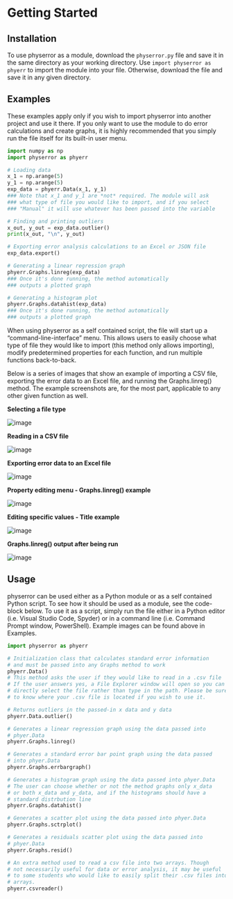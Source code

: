 <!-- physerror documentation master file, created by
sphinx-quickstart on Tue Apr  2 12:58:06 2024.
You can adapt this file completely to your liking, but it should at least
contain the root `toctree` directive. -->

# Getting Started

## Installation

To use physerror as a module, download the `physerror.py` file and save it in the same directory as your working directory. Use
`import physerror as phyerr` to import the module into your file. Otherwise, download the file and save it in any given directory.

## Examples

These examples apply only if you wish to import physerror into another project and use it there. If you only want to use the module
to do error calculations and create graphs, it is highly recommended that you simply run the file itself for its built-in user menu.

```python
import numpy as np
import physerror as phyerr

# Loading data
x_1 = np.arange(5)
y_1 = np.arange(5)
exp_data = phyerr.Data(x_1, y_1)
### Note that x_1 and y_1 are *not* required. The module will ask
### what type of file you would like to import, and if you select
### "Manual" it will use whatever has been passed into the variable

# Finding and printing outliers
x_out, y_out = exp_data.outlier()
print(x_out, "\n", y_out)

# Exporting error analysis calculations to an Excel or JSON file
exp_data.export()

# Generating a linear regression graph
phyerr.Graphs.linreg(exp_data)
### Once it's done running, the method automatically
### outputs a plotted graph

# Generating a histogram plot
phyerr.Graphs.datahist(exp_data)
### Once it's done running, the method automatically
### outputs a plotted graph
```

When using physerror as a self contained script, the file will start up a “command-line-interface” menu. This allows
users to easily choose what type of file they would like to import (this method only allows importing), modify predetermined
properties for each function, and run multiple functions back-to-back.

Below is a series of images that show an example of importing a CSV file, exporting the error data to an Excel file, and running
the Graphs.linreg() method. The example screenshots are, for the most part, applicable to any other given function as well.

**Selecting a file type**

![image](docs_screenshots/file_select.png)

**Reading in a CSV file**

![image](docs_screenshots/csv_read.png)

**Exporting error data to an Excel file**

![image](docs_screenshots/excel_export.png)

**Property editing menu - Graphs.linreg() example**

![image](docs_screenshots/prop_edit_linreg.png)

**Editing specific values - Title example**

![image](docs_screenshots/prop_edit_gen.png)

**Graphs.linreg() output after being run**

![image](docs_screenshots/linreg_example.png)

## Usage

physerror can be used either as a Python module or as a self contained Python script. To see how it should
be used as a module, see the code-block below. To use it as a script, simply run the file either in a Python
editor (i.e. Visual Studio Code, Spyder) or in a command line (i.e. Command Prompt window, PowerShell). Example
images can be found above in Examples.

```python
import physerror as phyerr

# Initialization class that calculates standard error information
# and must be passed into any Graphs method to work
phyerr.Data()
# This method asks the user if they would like to read in a .csv file
# If the user answers yes, a File Explorer window will open so you can
# directly select the file rather than type in the path. Please be sure
# to know where your .csv file is located if you wish to use it.

# Returns outliers in the passed-in x data and y data
phyerr.Data.outlier()

# Generates a linear regression graph using the data passed into
# phyer.Data
phyerr.Graphs.linreg()

# Generates a standard error bar point graph using the data passed
# into phyer.Data
phyerr.Graphs.errbargraph()

# Generates a histogram graph using the data passed into phyer.Data
# The user can choose whether or not the method graphs only x_data
# or both x_data and y_data, and if the histograms should have a
# standard distrbution line
phyerr.Graphs.datahist()

# Generates a scatter plot using the data passed into phyer.Data
phyerr.Graphs.sctrplot()

# Generates a residuals scatter plot using the data passed into
# phyer.Data
phyerr.Graphs.resid()

# An extra method used to read a csv file into two arrays. Though
# not necessarily useful for data or error analysis, it may be useful
# to some students who would like to easily split their .csv files into
# arrays.
phyerr.csvreader()
```
